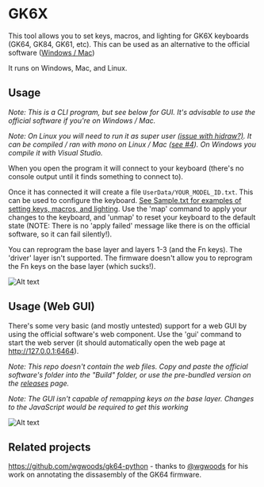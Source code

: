 # GK6X

This tool allows you to set keys, macros, and lighting for GK6X keyboards (GK64, GK84, GK61, etc). This can be used as an alternative to the official software ([Windows / Mac](http://www.jikedingzhi.com))

It runs on Windows, Mac, and Linux.

## Usage

_Note: This is a CLI program, but see below for GUI. It's advisable to use the official software if you're on Windows / Mac._

_Note: On Linux you will need to run it as super user [(issue with hidraw?)](https://github.com/pixeltris/GK6X/issues/3). It can be compiled / ran with mono on Linux / Mac ([see #4](https://github.com/pixeltris/GK6X/issues/4)). On Windows you compile it with Visual Studio._

When you open the program it will connect to your keyboard (there's no console output until it finds something to connect to).

Once it has connected it will create a file `UserData/YOUR_MODEL_ID.txt`. This can be used to configure the keyboard. [See Sample.txt for examples of setting keys, macros, and lighting](https://github.com/pixeltris/GK6X/blob/master/Build/UserData/Sample.txt). Use the 'map' command to apply your changes to the keyboard, and 'unmap' to reset your keyboard to the default state (NOTE: There is no 'apply failed' message like there is on the official software, so it can fail silently!).

You can reprogram the base layer and layers 1-3 (and the Fn keys). The 'driver' layer isn't supported. The firmware doesn't allow you to reprogram the Fn keys on the base layer (which sucks!).

![Alt text](https://raw.githubusercontent.com/pixeltris/GK6X/master/Screenshot.png)

## Usage (Web GUI)

There's some very basic (and mostly untested) support for a web GUI by using the official software's web component. Use the 'gui' command to start the web server (it should automatically open the web page at http://127.0.0.1:6464).

_Note: This repo doesn't contain the web files. Copy and paste the official software's folder into the "Build" folder, or use the pre-bundled version on the [releases](https://github.com/pixeltris/GK6X/releases) page._

_Note: The GUI isn't capable of remapping keys on the base layer. Changes to the JavaScript would be required to get this working_

![Alt text](https://raw.githubusercontent.com/pixeltris/GK6X/master/ScreenshotWeb.png)

## Related projects

https://github.com/wgwoods/gk64-python - thanks to [@wgwoods](https://github.com/wgwoods) for his work on annotating the dissasembly of the GK64 firmware.
